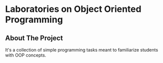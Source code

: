 # Laboratories on Object Oriented Programming

## About The Project

It's a collection of simple programming tasks meant to familiarize students with OOP concepts.

